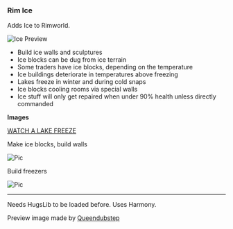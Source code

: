 ### Rim Ice ###

Adds Ice to Rimworld.

![Ice Preview](https://github.com/Fumblesneeze/RimIce/blob/master/Mod/About/Preview.png?raw=true)

* Build ice walls and sculptures
* Ice blocks can be dug from ice terrain
* Some traders have ice blocks, depending on the temperature
* Ice buildings deteriorate in temperatures above freezing
* Lakes freeze in winter and during cold snaps
* Ice blocks cooling rooms via special walls
* Ice stuff will only get repaired when under 90% health unless directly commanded

**Images**

[WATCH A LAKE FREEZE](https://media.giphy.com/media/xUOrw1Wz0TvNlP3nTq/giphy.gif)

Make ice blocks, build walls

![Pic](https://github.com/Fumblesneeze/RimIce/blob/master/Mod/About/walls.png?raw=true)

Build freezers

![Pic](https://github.com/Fumblesneeze/RimIce/blob/master/Mod/About/freezer.png?raw=true)

------

Needs HugsLib to be loaded before. Uses Harmony.

Preview image made by [Queendubstep](http://steamcommunity.com/profiles/76561198284547921/)
